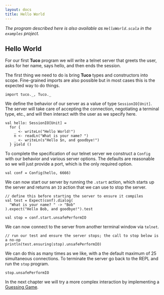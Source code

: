 ```yaml
---
layout: docs
title: Hello World
---
```


*The program described here is also available as `HelloWorld.scala` in the `examples` project.*

## Hello World

For our first **Tuco** program we will write a telnet server that greets the user, asks for her name, says hello, and then ends the session.

The first thing we need to do is bring **Tuco** types and constructors into scope. Fine-grained imports are also possible but in most cases this is the expected way to do things.

```tut:silent
import tuco._, Tuco._
```

We define the behavior of our server as a value of type `SessionIO[Unit]`. The server will take care of accepting the connection, negotiating a terminal type, etc., and will then interact with the user as we specify here.

```tut:silent
val hello: SessionIO[Unit] =
  for {
    _ <- writeLn("Hello World!")
    n <- readLn("What is your name? ")
    _ <- writeLn(s"Hello $n, and goodbye!")  
  } yield ()
```

To complete the specification of our telnet server we construct a `Config` with our behavior and various server options. The defaults are reasonable so we will just provide a port, which is the only required option.

```tut:silent
val conf = Config(hello, 6666)
```

We can now start our server by running the `.start` action, which starts up the server and returns an `IO` action that we can use to stop the server.

```tut:invisible
// define this before starting the server to ensure it compiles
val test = Expect(conf).dialog(
  "What is your name? " -> "Bob"
).expect("Hello Bob, and goodbye!").test
```

```tut
val stop = conf.start.unsafePerformIO
```

We can now connect to the server from another terminal window via `telnet`.

```tut:evaluated:plain
// run our test and ensure the server stops; the call to stop below is a no-op
println(test.ensuring(stop).unsafePerformIO)
```

We can do this as many times as we like, with a the default maximum of 25 simultaneous connections. To terminate the server go back to the REPL and run the `stop` program.

```tut
stop.unsafePerformIO
```

In the next chapter we will try a more complex interaction by implementing a [Guessing Game](guessing-game.html).
